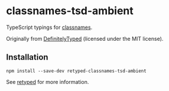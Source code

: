 # classnames-tsd-ambient

TypeScript typings for [classnames](https://github.com/JedWatson/classnames).

Originally from [DefinitelyTyped](https://github.com/DefinitelyTyped/DefinitelyTyped) (licensed under the MIT license).

## Installation

```
npm install --save-dev retyped-classnames-tsd-ambient
```

See [retyped](https://github.com/retyped/retyped) for more information.